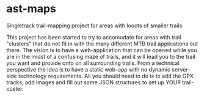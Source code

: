 # ast-maps
Singletrack trail-mapping project for areas with looots of smaller trails

This project has been started to try to accomodate for areas with trail "clusters" that do not fit in with the
many different MTB trail applications out there. The vision is to have a web-application that can be opened 
while you are in the midst of a confusing maze of trails, and it will lead you to the trail you want and provide 
onfo on all surrounding trails.
From a technical perspective the idea is to have a static web-app with no dynamic server-side technology 
requirements. All you should need to do is to add the GPX tracks, add images and fill out some JSON structures
to set up YOUR trail-custer.

